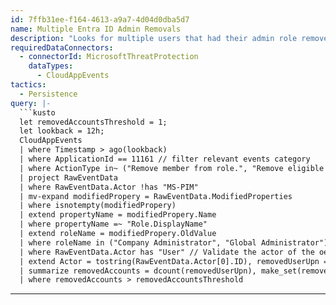 ```yaml
---
id: 7ffb31ee-f164-4613-a9a7-4d04d0dba5d7
name: Multiple Entra ID Admin Removals
description: "Looks for multiple users that had their admin role removed by a single user within a certain period. \n"
requiredDataConnectors:
  - connectorId: MicrosoftThreatProtection
    dataTypes:
      - CloudAppEvents
tactics:
  - Persistence
query: |-
  ```kusto
  let removedAccountsThreshold = 1;
  let lookback = 12h;
  CloudAppEvents
  | where Timestamp > ago(lookback)
  | where ApplicationId == 11161 // filter relevant events category
  | where ActionType in~ ("Remove member from role.", "Remove eligible member from role.")
  | project RawEventData
  | where RawEventData.Actor !has "MS-PIM"
  | mv-expand modifiedPropery = RawEventData.ModifiedProperties
  | where isnotempty(modifiedPropery)
  | extend propertyName = modifiedPropery.Name
  | where propertyName =~ "Role.DisplayName"
  | extend roleName = modifiedPropery.OldValue
  | where roleName in ("Company Administrator", "Global Administrator") // Add more roles you found interesting here
  | where RawEventData.Actor has "User" // Validate the actor of the oepration is a user and not service principal
  | extend Actor = tostring(RawEventData.Actor[0].ID), removedUserUpn = tostring(RawEventData.Target[3].ID)
  | summarize removedAccounts = dcount(removedUserUpn), make_set(removedUserUpn) by Actor
  | where removedAccounts > removedAccountsThreshold
  ```
---
```


